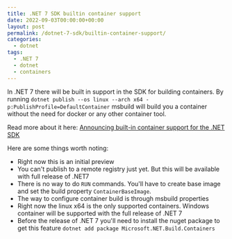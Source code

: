 ```yaml
---
title: .NET 7 SDK builtin container support 
date: 2022-09-03T00:00:00+00:00
layout: post
permalink: /dotnet-7-sdk/builtin-container-support/
categories:
  - dotnet
tags:
  - .NET 7
  - dotnet
  - containers
---
```


In .NET 7 there will be built in support in the SDK for building containers. By running `dotnet publish --os linux --arch x64 -p:PublishProfile=DefaultContainer` msbuild will build you a container without the need for docker or any other container tool.

Read more about it here: [Announcing built-in container support for the .NET SDK](https://devblogs.microsoft.com/dotnet/announcing-builtin-container-support-for-the-dotnet-sdk/)

Here are some things worth noting:

- Right now this is an initial preview
- You can't publish to a remote registry just yet. But this will be available with full release of .NET7
- There is no way to do `RUN` commands. You'll have to create base image and set the build property `ContainerBaseImage`.
- The way to configure container build is through msbuild properties
- Right now the linux x64 is the only supported containers. Windows container will be supported with the full release of .NET 7
- Before the release of .NET 7 you'll need to install the nuget package to get this feature `dotnet add package Microsoft.NET.Build.Containers`

